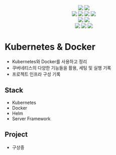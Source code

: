 <div align=center>
<img src="https://img.shields.io/badge/docker-black?style=for-the-badge&logo=docker&logoColor=white"> <img src="https://img.shields.io/badge/kubernetes-black?style=for-the-badge&logo=kubernetes&logoColor=white">
<br>
<img src="https://img.shields.io/badge/python3-black?style=for-the-badge&logo=python&logoColor=white"> <img src="https://img.shields.io/badge/Django-black?style=for-the-badge&logo=Django&logoColor=white"> <img src="https://img.shields.io/badge/flask-black?style=for-the-badge&logo=flask&logoColor=white"> <img src="https://img.shields.io/badge/fastapi-black?style=for-the-badge&logo=fastapi&logoColor=white">
<br>
<img src="https://img.shields.io/badge/Java-black?style=for-the-badge&logo=Java&logoColor=white"> <img src="https://img.shields.io/badge/springboot-black?style=for-the-badge&logo=springboot&logoColor=white">
<br>
<img src="https://img.shields.io/badge/mysql-black?style=for-the-badge&logo=mysql&logoColor=white">
<img src="https://img.shields.io/badge/mongodb-black?style=for-the-badge&logo=mongodb&logoColor=white">
<img src="https://img.shields.io/badge/Elastic-black?style=for-the-badge&logo=Elastic&logoColor=white">
</div>

# Kubernetes & Docker
- Kubernetes와 Docker를 사용하고 정리
- 쿠버네티스의 다양한 기능들을 활용, 세팅 및 실행 기록
- 프로젝트 인프라 구성 기록

## Stack
- Kubernetes
- Docker
- Helm
- Server Framework

## Project
- 구상중
